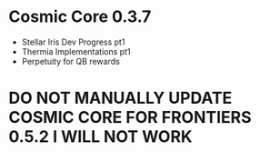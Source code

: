 # Cosmic Core 0.3.7
* Stellar Iris Dev Progress pt1
* Thermia Implementations pt1
* Perpetuity for QB rewards

# DO NOT MANUALLY UPDATE COSMIC CORE FOR FRONTIERS 0.5.2 **I WILL NOT WORK**